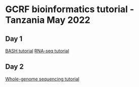 # GCRF bioinformatics tutorial - Tanzania May 2022

## Day 1
[BASH tutorial](https://github.com/evotools/GCRF_tutorial/blob/main/BASH/BASH_tutorial.md)
[RNA-seq tutorial](https://htmlpreview.github.io/?https://github.com/evotools/GCRF_tutorial/blob/main/RNA_seq_tutorial.html)

## Day 2
[Whole-genome sequencing tutorial](https://github.com/evotools/GCRF_tutorial/blob/main/WGS/WGS_tutorial.md)
